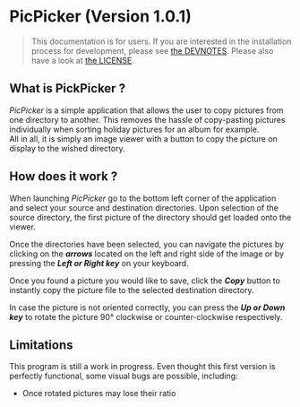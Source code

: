 # PicPicker (Version 1.0.1)

> This documentation is for users. If you are interested in the installation process for development, please see [the DEVNOTES](documentation/DEVNOTES.md).
> Please also have a look at [the LICENSE](documentation/LICENSE.md).

## What is PickPicker ?

_PicPicker_ is a simple application that allows the user to copy pictures from one directory to another. This removes the hassle of copy-pasting pictures individually when sorting holiday pictures for an album for example.<br/>
All in all, it is simply an image viewer with a button to copy the picture on display to the wished directory.

## How does it work ?

When launching _PicPicker_ go to the bottom left corner of the application and select your source and destination directories. Upon selection of the source directory, the first picture of the directory should get loaded onto the viewer.

Once the directories have been selected, you can navigate the pictures by clicking on the **_arrows_** located on the left and right side of the image or by pressing the **_Left or Right key_** on your keyboard.

Once you found a picture you would like to save, click the **_Copy_** button to instantly copy the picture file to the selected destination directory.

In case the picture is not oriented correctly, you can press the **_Up or Down key_** to rotate the picture 90° clockwise or counter-clockwise respectively.

## Limitations

This program is still a work in progress. Even thought this first version is perfectly functional, some visual bugs are possible, including:

- Once rotated pictures may lose their ratio
